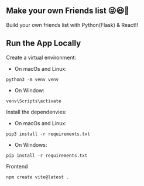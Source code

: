 Make your own Friends list 😜😆🌵
---------------------
Build your own friends list with Python(Flask) & React!!

Run the App Locally
---------------------
Create a virtual environment:
* On macOs and Linux:
````
python3 -m venv venv
````
* On Window:
````
venv\Scripts\activate
````
Install the dependenvies:
* On macOs and Linux:
````
pip3 install -r requirements.txt
````
* On Windows:
````
pip install -r requirements.txt
````
Frontend
````
npm create vite@latest .
````
